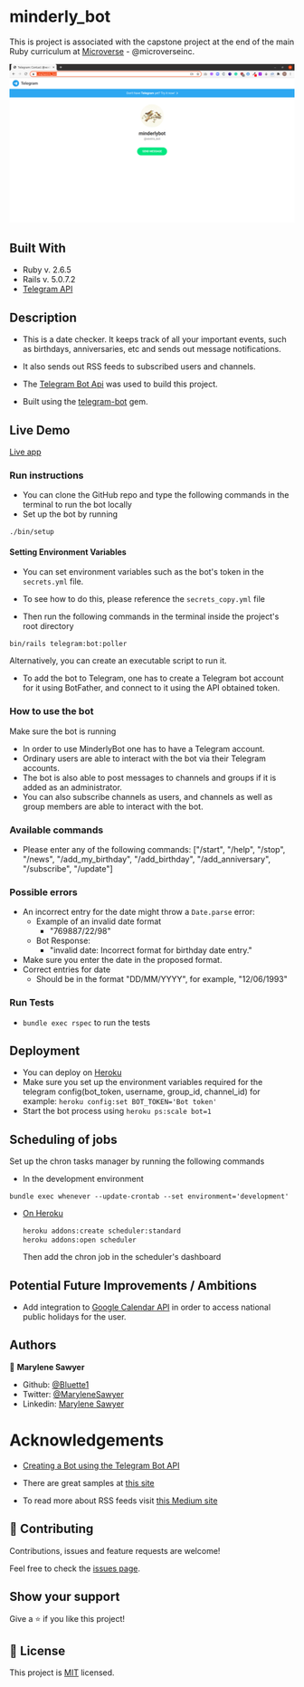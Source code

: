# minderly_bot

This is project is associated with the capstone project at the end of the main Ruby curriculum at [Microverse](https:www.microverse.org/) - @microverseinc.

![demopage](./public/images/screenshot.png)

## Built With

- Ruby v. 2.6.5
- Rails v. 5.0.7.2
- [Telegram API]((https://core.telegram.org/bots/api) )

## Description
- This is a date checker. It keeps track of all your important events, such as birthdays, anniversaries, etc and sends out message notifications.
- It also sends out RSS feeds to subscribed users and channels.

- The [Telegram Bot Api](https://core.telegram.org/bots/api) was used to build this project.
- Built using the [telegram-bot](https://github.com/telegram-bot-rb/telegram-bot) gem.

## Live Demo

[Live app](https://t.me/xextris_bot)

### Run instructions 
  -  You can clone the GitHub repo and type the following commands in the terminal to run the bot locally
  -  Set up the bot by running
  ```
  ./bin/setup
  ```
#### Setting Environment Variables
  - You can set environment variables such as the bot's token in the `secrets.yml` file.
  - To see how to do this, please reference the `secrets_copy.yml` file

-  Then run the following commands in the terminal inside the project's root directory
  ```
  bin/rails telegram:bot:poller
  ```

 Alternatively, you can create an executable script to run it.
- To add the bot to Telegram, one has to create a Telegram bot account for it using BotFather, and connect to it using the API obtained token.

### How to use the bot
Make sure the bot is running
- In order to use MinderlyBot one has to have a Telegram account.
- Ordinary users are able to interact with the bot via their Telegram accounts.
- The bot is also able to post messages to channels and groups if it is added as an administrator.
- You can also subscribe channels as users, and channels as well as group members are able to interact
  with the bot.

### Available commands
- Please enter any of the following commands: ["/start", "/help", "/stop", "/news", "/add_my_birthday", "/add_birthday", "/add_anniversary", "/subscribe", "/update"]

### Possible errors
- An incorrect entry for the date might throw a `Date.parse` error: 
   - Example of an invalid date format
       - "769887/22/98"
   - Bot Response:
       - "invalid date: Incorrect format for birthday date entry."
- Make sure you enter the date in the proposed format.
- Correct entries for date
    - Should be in the format "DD/MM/YYYY", for example, "12/06/1993" 

### Run Tests
- `bundle exec rspec` to run the tests

## Deployment
- You can deploy on [Heroku](https://devcenter.heroku.com/categories/ruby-support)
 - Make sure you set up the environment variables required for the telegram config(bot_token, username, group_id, channel_id) for example:
  `heroku config:set BOT_TOKEN='Bot token'`
- Start the bot process using
`heroku ps:scale bot=1`

## Scheduling of jobs

Set up the chron tasks manager by running the following commands

- In the development environment
```
bundle exec whenever --update-crontab --set environment='development'
```

- [On Heroku](https://devcenter.heroku.com/articles/scheduler)
  ```
  heroku addons:create scheduler:standard
  heroku addons:open scheduler
  ```
   Then add the chron job in the scheduler's dashboard

## Potential Future Improvements / Ambitions
- Add integration to [Google Calendar API](https://console.developers.google.com) in order to access national public holidays for the user.

## Authors

👤 **Marylene Sawyer**
- Github: [@Bluette1](https://github.com/Bluette1)
- Twitter: [@MaryleneSawyer](https://twitter.com/MaryleneSawyer)
- Linkedin: [Marylene Sawyer](https://www.linkedin.com/in/marylene-sawyer-b4ba1295/)

# Acknowledgements
- [Creating a Bot using the Telegram Bot API](https://tutorials.botsfloor.com/creating-a-bot-using-the-telegram-bot-api-5d3caed3266d#.13ywsygju)

- There are great samples at [this site](https://core.telegram.org/bots/samples)
- To read more about RSS feeds visit [this Medium site](https://medium.com/@krandles/rss-and-ruby-its-really-simple-a32a8654733a)

## 🤝 Contributing

Contributions, issues and feature requests are welcome!

Feel free to check the [issues page](https://github.com/Bluette1/minderly-bot/issues).

## Show your support

Give a ⭐️ if you like this project!

## 📝 License

This project is [MIT](https://opensource.org/licenses/MIT) licensed.
